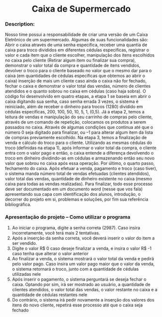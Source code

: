 # <h1 align="center"> Caixa de Supermercado </h1>

### Description:
Nosso time possui a responsabilidade de criar uma versão de um Caixa Eletrônico de um supermercado. Algumas de suas funcionalidades são: Abrir o caixa através de uma senha especifica, receber uma quantia de caixa para troco divididos em diferentes cédulas especificas, registrar o valor e cada item que o cliente escolher, manipulação dos itens escolhidos no caixa pelo cliente (Retirar algum item ou finalizar sua compra), demonstrar o valor total da compra e quantidade de itens vendidos, devolver o troco para o cliente baseado no valor que o mesmo dar para o caixa (em quantidades de cédulas especificas que obtemos ao abrir o caixa) inserção de mais um cliente caso ainda o caixa não for fechado, fechar o caixa e demonstrar o valor total das vendas, número de clientes atendidos e o quanto sobrou no caixa em cédulas (caso haja sobra).
O código foi desenvolvido em quatro etapas, a etapa 1 se baseia em abrir o caixa digitando sua senha, caso senha errada 3 vezes, o sistema é reiniciado, além de receber o dinheiro para trocos (1280) dividido em cédulas especificas, 200, 100, 50, 10, 5, 1, (0,5). 
Já a etapa 2, temos a leitura de vendas e manipulação do seu carrinho de compras pelo cliente, através de um comando de repetição, colocamos os produtos a serem passados no caixa. Através de algumas condições que continua até que o número 0 seja digitado para finalizar, ou –1 para alterar algum item da lista de compras previamente escolhido.
Na etapa 3, temos a finalização de venda e cálculo do troco para o cliente. Utilizando as mesmas cédulas do troco (definidas na etapa 1), após informar o valor total da compra, o cliente entra com o valor pago e então, o caixa entende a diferença devolvendo o troco em dinheiro dividindo-as em cédulas e armazenando então seu novo valor que sobrou no caixa após essa operação.
Por último, o quarto passo, fechamento do caixa. Após efetuar a venda, pagamento e troco (caso tiver), o sistema manda número total de vendas efetuadas (clientes atendidos), valor total das vendas, quantidade de dinheiro existente no caixa (mesmo caixa para todas as vendas realizadas). Para finalizar, todo esse processo deve ser documentado em um documento word (nesse que vos fala) apresentando sua capa com identificação dos alunos, introdução, o decorrer do projeto em si, problemas e soluções, por fim sua referência bibliográfica.

### Apresentação do projeto – Como utilizar o programa

1.	Ao iniciar o programa, digite a senha correta (2987). Caso insira incorretamente, você terá mais 2 tentativas.
2.	Após a inserção da senha correta, você deverá inserir o valor do item a ser vendido.
3.	Digite o valor R$ 0 caso deseje finalizar a venda, e insira o valor R$ -1 caso tenha que alterar o valor anterior
4.	Ao finalizar a venda, o sistema mostrará o valor total da venda e pedirá pelo valor pago. Caso insira um valor pago maior que o valor da venda, o sistema retornará o troco, junto com a quantidade de cédulas utilizadas nele
5.	Após inserir o pagamento, o sistema perguntará se deseja fechar o caixa. Optando por sim, irá ser mostrado ao usuário, a quantidade de clientes atendidos, o valor total das vendas, o valor restante no caixa e a quantidade de cédulas restantes nele
6.	Do contrário, o sistema irá pedir novamente a inserção dos valores dos itens do novo cliente, repetirá esse processo até que o caixa seja fechado
